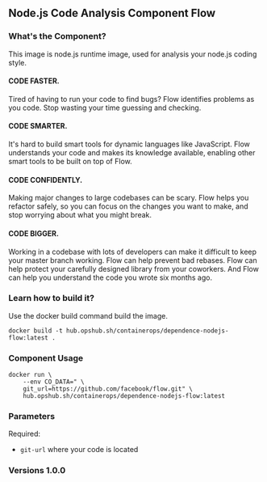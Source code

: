 ## Node.js Code Analysis Component Flow

### What's the Component?

This image is node.js runtime image, used for analysis your node.js coding style. 

#### CODE FASTER.

Tired of having to run your code to find bugs? Flow identifies problems as you code. Stop wasting your time guessing and checking.

#### CODE SMARTER.

It's hard to build smart tools for dynamic languages like JavaScript. Flow understands your code and makes its knowledge available, enabling other smart tools to be built on top of Flow.

#### CODE CONFIDENTLY.

Making major changes to large codebases can be scary. Flow helps you refactor safely, so you can focus on the changes you want to make, and stop worrying about what you might break.

#### CODE BIGGER.

Working in a codebase with lots of developers can make it difficult to keep your master branch working. Flow can help prevent bad rebases. Flow can help protect your carefully designed library from your coworkers. And Flow can help you understand the code you wrote six months ago.

### Learn how to build it?

Use the docker build command build the image.

```shell
docker build -t hub.opshub.sh/containerops/dependence-nodejs-flow:latest .
```

### Component Usage

```shell
docker run \
    --env CO_DATA=" \
    git_url=https://github.com/facebook/flow.git" \
    hub.opshub.sh/containerops/dependence-nodejs-flow:latest
```

### Parameters 

Required:

- `git-url` where your code is located

### Versions 1.0.0